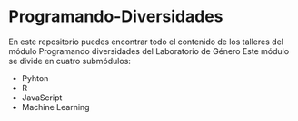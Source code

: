 # Programando-Diversidades
En este repositorio puedes encontrar todo el contenido de los talleres del módulo Programando diversidades del Laboratorio de Género
Este módulo se divide en cuatro submódulos: <br>
* Pyhton
* R
* JavaScript
* Machine Learning
